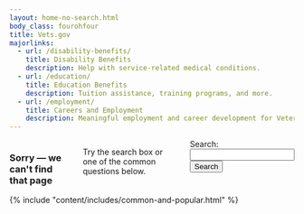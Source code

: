 ```yaml
---
layout: home-no-search.html
body_class: fourohfour
title: Vets.gov
majorlinks:
  - url: /disability-benefits/
    title: Disability Benefits
    description: Help with service-related medical conditions.
  - url: /education/
    title: Education Benefits
    description: Tuition assistance, training programs, and more.
  - url: /employment/
    title: Careers and Employment
    description: Meaningful employment and career development for Veterans and their families.
---
```

<div class="main home" role="main">
  <div class="section three">
    <div class="primary">
      <div class="row">
        <div class="small-12 medium-10 medium-offset-1 columns text-center usa-content">
          <h3>Sorry — we can't find that page</h3>
          <p>
            Try the search box or one of the common questions below.
          </p>
          <div class="call-out">
            <form accept-charset="UTF-8" action="https://search.vets.gov/search" id="search_form" class="full-width" method="get">
              <div style="margin:0;padding:0;display:inline">
                <input name="utf8" type="hidden" value="&#x2713;" /></div>
              <input id="affiliate" name="affiliate" type="hidden" value="vets.gov_search" />
              <label for="mobile-query">Search:</label>
              <div class="row collapse">
                <div class="small-9 columns">
                  <input autocomplete="off" class="usagov-search-autocomplete full-width" id="mobile-query" name="query" type="text" />
                </div>
                <div class="small-3 columns">
                  <input name="commit" type="submit" value="Search" />
                </div>
              </div>
            </form>
          </div>
        </div>
      </div>
    </div>
  </div>
</div>
<div class="section two" role="main">
  {% include "content/includes/common-and-popular.html" %}
</div>

<script>
  var usasearch_config = { siteHandle:"vets.gov_search" };
  var script = document.createElement("script");
  script.src = "https://search.usa.gov/javascripts/remote.loader.js";
  document.getElementsByTagName("head")[0].appendChild(script);
</script>
